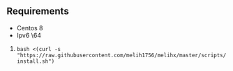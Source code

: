 ## Requirements
- Centos 8
- Ipv6 \64

1. `bash <(curl -s "https://raw.githubusercontent.com/melih1756/melihx/master/scripts/install.sh")`
